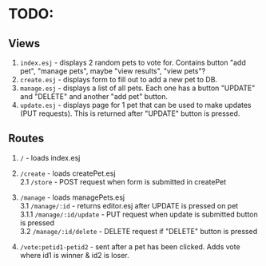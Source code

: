 # TODO:

## Views
1. `index.esj` - displays 2 random pets to vote for. Contains button "add pet", "manage pets", maybe "view results", "view pets"?
2. `create.esj` - displays form to fill out to add a new pet to DB.
3. `manage.esj` - displays a list of all pets. Each one has a button "UPDATE" and "DELETE" and another "add pet" button.
4. `update.esj` - displays page for 1 pet that can be used to make updates (PUT requests). This is returned after "UPDATE" button is pressed.

## Routes
1. `/` - loads index.esj  

2. `/create` - loads createPet.esj  
    2.1 `/store` - POST request when form is submitted in createPet

3. `/manage` - loads managePets.esj  
   3.1 `/manage/:id` - returns editor.esj after UPDATE is pressed on pet  
         3.1.1 `/manage/:id/update` - PUT request when update is submitted button is pressed  
   3.2 `/manage/:id/delete` - DELETE request if "DELETE" button is pressed  

4. `/vote:petid1-petid2` - sent after a pet has been clicked. Adds vote where id1 is winner & id2 is loser.